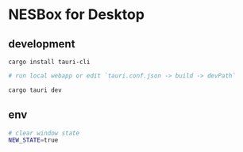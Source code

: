 # NESBox for Desktop

## development

```base
cargo install tauri-cli
```

```bash
# run local webapp or edit `tauri.conf.json -> build -> devPath`

cargo tauri dev
```

## env

```bash
# clear window state
NEW_STATE=true
```
